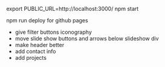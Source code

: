 export PUBLIC_URL=http://localhost:3000/ 
npm start

npm run deploy for github pages



* give filter buttons iconography
* move slide show buttons and arrows below slideshow div
* make header better
* add contact info
* add projects